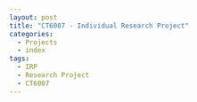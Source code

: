 ```yaml
---
layout: post
title: "CT6007 - Individual Research Project"
categories:
  - Projects
  - index
tags:
  - IRP
  - Research Project
  - CT6007
---
```

